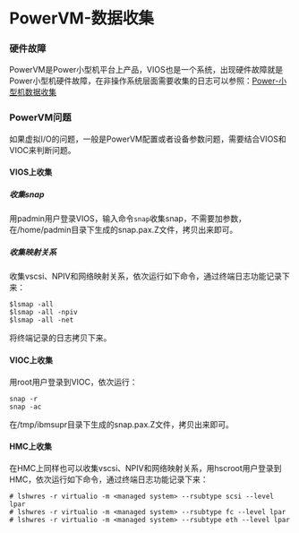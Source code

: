 # PowerVM-数据收集

### 硬件故障
PowerVM是Power小型机平台上产品，VIOS也是一个系统，出现硬件故障就是Power小型机硬件故障，在非操作系统层面需要收集的日志可以参照：[Power-小型机数据收集](https://bond-huang.github.io/huang/01-IBM_Power_System/02-Power_System/01-Power-%E5%B0%8F%E5%9E%8B%E6%9C%BA%E6%95%B0%E6%8D%AE%E6%94%B6%E9%9B%86.html)

### PowerVM问题
如果虚拟I/O的问题，一般是PowerVM配置或者设备参数问题，需要结合VIOS和VIOC来判断问题。
#### VIOS上收集
##### 收集snap
用padmin用户登录VIOS，输入命令`snap`收集snap，不需要加参数，在/home/padmin目录下生成的snap.pax.Z文件，拷贝出来即可。
##### 收集映射关系
收集vscsi、NPIV和网络映射关系，依次运行如下命令，通过终端日志功能记录下来：
```
$lsmap -all
$lsmap -all -npiv
$lsmap -all -net
```
将终端记录的日志拷贝下来。
#### VIOC上收集
用root用户登录到VIOC，依次运行：
```
snap -r
snap -ac
```
在/tmp/ibmsupr目录下生成的snap.pax.Z文件，拷贝出来即可。
#### HMC上收集
在HMC上同样也可以收集vscsi、NPIV和网络映射关系，用hscroot用户登录到HMC，依次运行如下命令，通过终端日志功能记录下来：
```
# lshwres -r virtualio -m <managed system> --rsubtype scsi --level lpar
# lshwres -r virtualio -m <managed system> --rsubtype fc --level lpar
# lshwres -r virtualio -m <managed system> --rsubtype eth --level lpar
```
